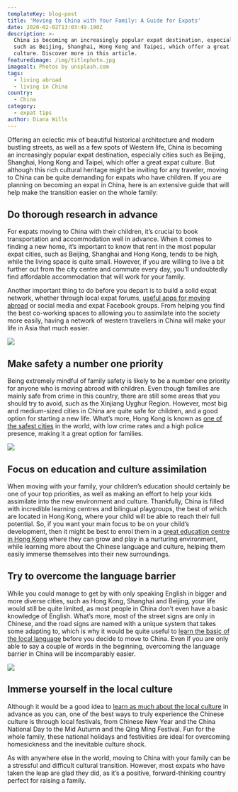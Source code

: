 ```yaml
---
templateKey: blog-post
title: 'Moving to China with Your Family: A Guide for Expats'
date: 2020-02-02T13:03:49.190Z
description: >-
  China is becoming an increasingly popular expat destination, especially cities
  such as Beijing, Shanghai, Hong Kong and Taipei, which offer a great expat
  culture. Discover more in this article.
featuredimage: /img/titlephoto.jpg
imagealt: Photos by unsplash.com
tags:
  - living abroad
  - living in China
country:
  - China
category:
  - expat tips
author: Diana Wills
---
```

Offering an eclectic mix of beautiful historical architecture and modern bustling streets, as well as a few spots of Western life, China is becoming an increasingly popular expat destination, especially cities such as Beijing, Shanghai, Hong Kong and Taipei, which offer a great expat culture. But although this rich cultural heritage might be inviting for any traveler, moving to China can be quite demanding for expats who have children. If you are planning on becoming an expat in China, here is an extensive guide that will help make the transition easier on the whole family:

## Do thorough research in advance

For expats moving to China with their children, it’s crucial to book transportation and accommodation well in advance. When it comes to finding a new home, it’s important to know that rent in the most popular expat cities, such as Beijing, Shanghai and Hong Kong, tends to be high, while the living space is quite small. However, if you are willing to live a bit further out from the city centre and commute every day, you’ll undoubtedly find affordable accommodation that will work for your family.

Another important thing to do before you depart is to build a solid expat network, whether through local expat forums, [useful apps for moving abroad](https://www.thexpatmagazine.com/blog/2019-02-26-8-apps-to-make-moving-abroad-easier-infographic/) or social media and expat Facebook groups. From helping you find the best co-working spaces to allowing you to assimilate into the society more easily, having a network of western travellers in China will make your life in Asia that much easier.

![](/img/22.jpg)

## Make safety a number one priority

Being extremely mindful of family safety is likely to be a number one priority for anyone who is moving abroad with children. Even though families are mainly safe from crime in this country, there are still some areas that you should try to avoid, such as the Xinjiang Uyghur Region. However, most big and medium-sized cities in China are quite safe for children, and a good option for starting a new life. What’s more, Hong Kong is known as [one of the safest cities](https://www.expatexplorer.hsbc.com/survey/files/pdfs/overall-reports/2014/HSBC_Expat_Explorer_2014_report.pdf) in the world, with low crime rates and a high police presence, making it a great option for families. 

![](/img/3-2-.jpg)

## Focus on education and culture assimilation

When moving with your family, your children’s education should certainly be one of your top priorities, as well as making an effort to help your kids assimilate into the new environment and culture. Thankfully, China is filled with incredible learning centres and bilingual playgroups, the best of which are located in Hong Kong, where your child will be able to reach their full potential. So, if you want your main focus to be on your child’s development, then it might be best to enrol them in a [great education centre in Hong Kong](https://www.bebegarten.com/) where they can grow and play in a nurturing environment, while learning more about the Chinese language and culture, helping them easily immerse themselves into their new surroundings.

## Try to overcome the language barrier

While you could manage to get by with only speaking English in bigger and more diverse cities, such as Hong Kong, Shanghai and Beijing, your life would still be quite limited, as most people in China don’t even have a basic knowledge of English. What’s more, most of the street signs are only in Chinese, and the road signs are named with a unique system that takes some adapting to, which is why it would be quite useful to [learn the basic of the local language](https://www.thexpatmagazine.com/blog/2019-06-20-to-learn-or-not-to-learn-the-local-language/) before you decide to move to China. Even if you are only able to say a couple of words in the beginning, overcoming the language barrier in China will be incomparably easier.

![](/img/4.jpg)

## Immerse yourself in the local culture

Although it would be a good idea to [learn as much about the local culture](https://www.chinahighlights.com/travelguide/chinese-culture-facts.htm) in advance as you can, one of the best ways to truly experience the Chinese culture is through local festivals, from Chinese New Year and the China National Day to the Mid Autumn and the Qing Ming Festival. Fun for the whole family, these national holidays and festivities are ideal for overcoming homesickness and the inevitable culture shock.

As with anywhere else in the world, moving to China with your family can be a stressful and difficult cultural transition. However, most expats who have taken the leap are glad they did, as it’s a positive, forward-thinking country perfect for raising a family.
